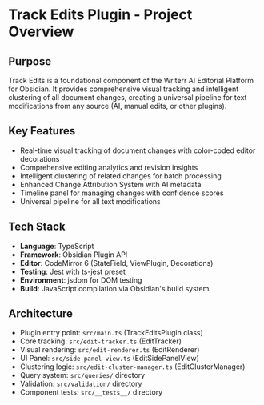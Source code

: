 # Track Edits Plugin - Project Overview

## Purpose
Track Edits is a foundational component of the Writerr AI Editorial Platform for Obsidian. It provides comprehensive visual tracking and intelligent clustering of all document changes, creating a universal pipeline for text modifications from any source (AI, manual edits, or other plugins).

## Key Features
- Real-time visual tracking of document changes with color-coded editor decorations
- Comprehensive editing analytics and revision insights
- Intelligent clustering of related changes for batch processing
- Enhanced Change Attribution System with AI metadata
- Timeline panel for managing changes with confidence scores
- Universal pipeline for all text modifications

## Tech Stack
- **Language**: TypeScript
- **Framework**: Obsidian Plugin API
- **Editor**: CodeMirror 6 (StateField, ViewPlugin, Decorations)
- **Testing**: Jest with ts-jest preset
- **Environment**: jsdom for DOM testing
- **Build**: JavaScript compilation via Obsidian's build system

## Architecture
- Plugin entry point: `src/main.ts` (TrackEditsPlugin class)
- Core tracking: `src/edit-tracker.ts` (EditTracker)
- Visual rendering: `src/edit-renderer.ts` (EditRenderer)
- UI Panel: `src/side-panel-view.ts` (EditSidePanelView)
- Clustering logic: `src/edit-cluster-manager.ts` (EditClusterManager)
- Query system: `src/queries/` directory
- Validation: `src/validation/` directory
- Component tests: `src/__tests__/` directory